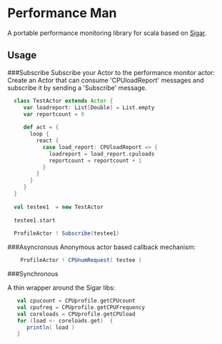 ﻿Performance Man
===============

A portable performance monitoring library for scala based on [Sigar](http://www.hyperic.com/products/sigar).

Usage
------
###Subscribe
Subscribe your Actor to the performance monitor actor:
Create an Actor that can consume 'CPUloadReport' messages and subscribe it by sending a 'Subscribe' message.
 
``` scala
  class TestActor extends Actor {
     var loadreport: List[Double] = List.empty
     var reportcount = 0
    
     def act = {
       loop {
         react {
           case load_report: CPUloadReport => {
             loadreport = load_report.cpuloads
             reportcount = reportcount + 1
           }
         }
       }
     }
  }  
  
  val testee1  = new TestActor
  
  testee1.start
  
  ProfileActor ! Subscribe(testee1)
```

###Asyncronous
Anonymous actor based callback mechanism:

``` scala
    ProfileActor ! CPUnumRequest( testee )
```

###Synchronous

A thin wrapper around the Sigar libs:

``` scala
   val cpucount = CPUprofile.getCPUcount
   val cpufreq = CPUprofile.getCPUFrequency
   val coreloads = CPUprofile.getCPUload
   for (load <- coreloads.get)  {
      println( load )
   }
```



